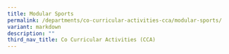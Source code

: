 ```yaml
---
title: Modular Sports
permalink: /departments/co-curricular-activities-cca/modular-sports/
variant: markdown
description: ""
third_nav_title: Co Curricular Activities (CCA)
---
```

